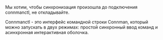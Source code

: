 Мы хотим, чтобы синхронизация произошла до подключения connmanctl, не откладывайте.

Connmanctl - это интерфейс командной строки Connman, который можно запускать в двух режимах: простой синхронный ввод команд и асинхронная интерактивная оболочка.